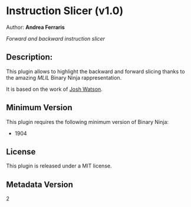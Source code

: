# Instruction Slicer (v1.0)
Author: **Andrea Ferraris**

_Forward and backward instruction slicer_
## Description:
This plugin allows to highlight the backward and forward slicing thanks to the amazing _MLIL_ Binary Ninja rappresentation.

It is based on the work of [Josh Watson](https://gist.github.com/joshwatson/f28b7a2d3356a0ed39823aaea66b50d0).

## Minimum Version

This plugin requires the following minimum version of Binary Ninja:

 * 1904

## License

This plugin is released under a MIT license.
## Metadata Version

2
